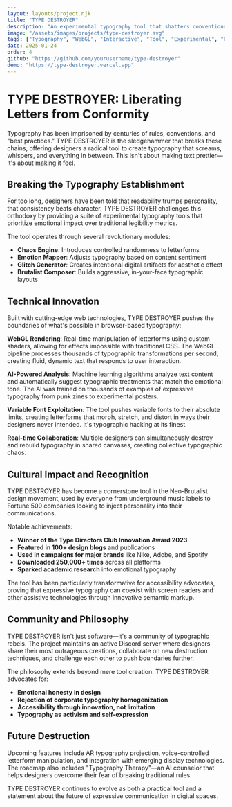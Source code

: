 ```yaml
---
layout: layouts/project.njk
title: "TYPE DESTROYER"
description: "An experimental typography tool that shatters conventional type rules and creates rebellious, expressive letterforms"
image: "/assets/images/projects/type-destroyer.svg"
tags: ["Typography", "WebGL", "Interactive", "Tool", "Experimental", "Creative"]
date: 2025-01-24
order: 4
github: "https://github.com/yourusername/type-destroyer"
demo: "https://type-destroyer.vercel.app"
---
```


# TYPE DESTROYER: Liberating Letters from Conformity

Typography has been imprisoned by centuries of rules, conventions, and "best practices." TYPE DESTROYER is the sledgehammer that breaks these chains, offering designers a radical tool to create typography that screams, whispers, and everything in between. This isn't about making text prettier—it's about making it feel.

## Breaking the Typography Establishment

For too long, designers have been told that readability trumps personality, that consistency beats character. TYPE DESTROYER challenges this orthodoxy by providing a suite of experimental typography tools that prioritize emotional impact over traditional legibility metrics.

The tool operates through several revolutionary modules:
- **Chaos Engine**: Introduces controlled randomness to letterforms
- **Emotion Mapper**: Adjusts typography based on content sentiment
- **Glitch Generator**: Creates intentional digital artifacts for aesthetic effect
- **Brutalist Composer**: Builds aggressive, in-your-face typographic layouts

## Technical Innovation

Built with cutting-edge web technologies, TYPE DESTROYER pushes the boundaries of what's possible in browser-based typography:

**WebGL Rendering**: Real-time manipulation of letterforms using custom shaders, allowing for effects impossible with traditional CSS. The WebGL pipeline processes thousands of typographic transformations per second, creating fluid, dynamic text that responds to user interaction.

**AI-Powered Analysis**: Machine learning algorithms analyze text content and automatically suggest typographic treatments that match the emotional tone. The AI was trained on thousands of examples of expressive typography from punk zines to experimental posters.

**Variable Font Exploitation**: The tool pushes variable fonts to their absolute limits, creating letterforms that morph, stretch, and distort in ways their designers never intended. It's typographic hacking at its finest.

**Real-time Collaboration**: Multiple designers can simultaneously destroy and rebuild typography in shared canvases, creating collective typographic chaos.

## Cultural Impact and Recognition

TYPE DESTROYER has become a cornerstone tool in the Neo-Brutalist design movement, used by everyone from underground music labels to Fortune 500 companies looking to inject personality into their communications.

Notable achievements:
- **Winner of the Type Directors Club Innovation Award 2023**
- **Featured in 100+ design blogs** and publications
- **Used in campaigns for major brands** like Nike, Adobe, and Spotify
- **Downloaded 250,000+ times** across all platforms
- **Sparked academic research** into emotional typography

The tool has been particularly transformative for accessibility advocates, proving that expressive typography can coexist with screen readers and other assistive technologies through innovative semantic markup.

## Community and Philosophy

TYPE DESTROYER isn't just software—it's a community of typographic rebels. The project maintains an active Discord server where designers share their most outrageous creations, collaborate on new destruction techniques, and challenge each other to push boundaries further.

The philosophy extends beyond mere tool creation. TYPE DESTROYER advocates for:
- **Emotional honesty in design**
- **Rejection of corporate typography homogenization**
- **Accessibility through innovation, not limitation**
- **Typography as activism and self-expression**

## Future Destruction

Upcoming features include AR typography projection, voice-controlled letterform manipulation, and integration with emerging display technologies. The roadmap also includes "Typography Therapy"—an AI counselor that helps designers overcome their fear of breaking traditional rules.

TYPE DESTROYER continues to evolve as both a practical tool and a statement about the future of expressive communication in digital spaces.
